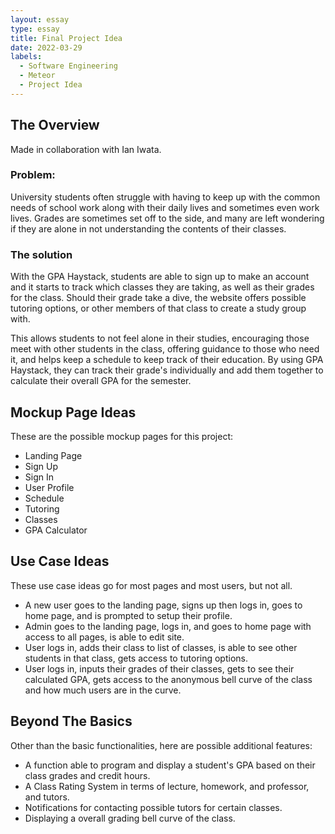 ```yaml
---
layout: essay
type: essay
title: Final Project Idea
date: 2022-03-29
labels:
  - Software Engineering
  - Meteor
  - Project Idea
---
```

  
<h2>The Overview</h2>
Made in collaboration with Ian Iwata.

<h3>Problem:</h3>
University students often struggle with having to keep up with the common needs of school work along with their daily lives and sometimes even work lives. Grades are sometimes set off to the side, and many are left wondering if they are alone in not understanding the contents of their classes.

<h3>The solution</h3>
With the GPA Haystack, students are able to sign up to make an account and it starts to track which classes they are taking, as well as their grades for the class. Should their grade take a dive, the website offers possible tutoring options, or other members of that class to create a study group with.

This allows students to not feel alone in their studies, encouraging those meet with other students in the class, offering guidance to those who need it, and helps keep a schedule to keep track of their education.
By using GPA Haystack, they can track their grade's individually and add them together to calculate their overall GPA for the semester.

<h2>Mockup Page Ideas</h2>
These are the possible mockup pages for this project:
<ul>
    <li>Landing Page</li>
    <li>Sign Up</li>
    <li>Sign In</li>
    <li>User Profile</li>
    <li>Schedule</li>
    <li>Tutoring</li>
    <li>Classes</li>
    <li>GPA Calculator</li>
</ul>

<h2>Use Case Ideas</h2>
These use case ideas go for most pages and most users, but not all.
<ul>
    <li>A new user goes to the landing page, signs up then logs in, goes to home page, and is prompted to setup their profile.</li>
    <li>Admin goes to the landing page, logs in, and goes to home page with access to all pages, is able to edit site.</li>
    <li>User logs in, adds their class to list of classes, is able to see other students in that class, gets access to tutoring options.</li>
    <li>User logs in, inputs their grades of their classes, gets to see their calculated GPA, gets access to the anonymous bell curve of the class and how much users are in the curve.</li>
</ul>

<h2>Beyond The Basics</h2>
Other than the basic functionalities, here are possible additional features:
<ul>
    <li>A function able to program and display a student's GPA based on their class grades and credit hours.</li>
    <li>A Class Rating System in terms of lecture, homework, and professor, and tutors.</li>
    <li>Notifications for contacting possible tutors for certain classes.</li>
    <li>Displaying a overall grading bell curve of the class.</li>
</ul>


